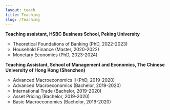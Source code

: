 ```yaml
---
layout: teach
title: Teaching
slug: /Teaching
---
```


<strong>Teaching assistant, HSBC Business School, Peking University</strong>
<ul>
<li style="list-style-type:circle;font-size:14px">Theoretical Foundations of Banking (PhD, 2022-2023)</li>
<li style="list-style-type:circle;font-size:14px">Household Finance (Master, 2020-2022)</li>
<li style="list-style-type:circle;font-size:14px">Monetary Economics (PhD, 2023-2024)</li>
</ul>

<strong>Teaching Assistant, School of Management and Economics, The Chinese University of Hong Kong (Shenzhen) </strong>
<ul>
<li style="list-style-type:circle;font-size:14px">Advanced Macroeconomics II (PhD, 2019-2020) </li>
<li style="list-style-type:circle;font-size:14px">Advanced Macroeconomics (Bachelor, 2019-2020) </li>
  <li style="list-style-type:circle;font-size:14px">International Trade (Bachelor, 2019-2020) </li>
  <li style="list-style-type:circle;font-size:14px">Asset Pricing (Bachelor, 2019-2020) </li>
  <li style="list-style-type:circle;font-size:14px">Basic Macroeconomics (Bachelor, 2019-2020) </li>
</ul>
